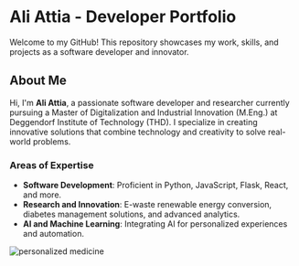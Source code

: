 # Ali Attia - Developer Portfolio

Welcome to my GitHub! This repository showcases my work, skills, and projects as a software developer and innovator.

## About Me

Hi, I'm **Ali Attia**, a passionate software developer and researcher currently pursuing a Master of Digitalization and Industrial Innovation (M.Eng.) at Deggendorf Institute of Technology (THD). I specialize in creating innovative solutions that combine technology and creativity to solve real-world problems.

### Areas of Expertise

- **Software Development**: Proficient in Python, JavaScript, Flask, React, and more.
- **Research and Innovation**: E-waste renewable energy conversion, diabetes management solutions, and advanced analytics.
- **AI and Machine Learning**: Integrating AI for personalized experiences and automation.

![personalized medicine](https://www.pragmaticcoders.com/wp-content/uploads/2024/05/Personalized-healthcare-optimized.jpg)

